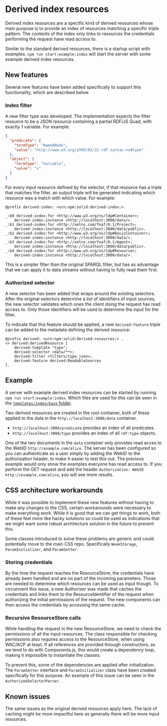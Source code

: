 # Derived index resources

Derived index resources are a specific kind of derived resources whose main purpose is
to provide an index of resources matching a specific triple pattern.
The contents of the index only links to resources the credentials performing the request have read access to.

Similar to the standard derived resources, there is a startup script with examples.
`npm run start:example:index` will start the server with some example derived index resources.

## New features

Several new features have been added specifically to support this functionality,
which are described below.

### Index filter

A new filter type was developed.
The implementation expects the filter resource to be a JSON resource containing a partial RDF/JS Quad,
with exactly 1 variable.
For example:
```json
{
  "predicate": {
    "termType": "NamedNode",
    "value": "http://www.w3.org/1999/02/22-rdf-syntax-ns#type"
  },
  "object": {
    "termType": "Variable",
    "value": "v"
  }
}
```
For every input resource defined by the selector,
if that resource has a triple that matches the filter,
an output triple will be generated indicating which resource was a match with which value.
For example:

```turtle
@prefix derived-index: <urn:npm:solid:derived-index:>.

_:b0 derived-index:for <http://www.w3.org/ns/ldp#Container>;
    derived-index:instance <http://localhost:3000/data/>.
_:b1 derived-index:for <http://xmlns.com/foaf/0.1/Project>;
    derived-index:instance <http://localhost:3000/data/public>.
_:b2 derived-index:for <http://www.w3.org/ns/ldp#BasicContainer>;
    derived-index:instance <http://localhost:3000/data/>.
_:b3 derived-index:for <http://xmlns.com/foaf/0.1/Agent>;
    derived-index:instance <http://localhost:3000/data/public>.
_:b4 derived-index:for <http://www.w3.org/ns/ldp#Resource>;
    derived-index:instance <http://localhost:3000/data/>.
```

This is a simpler filter than the original SPARQL filter,
but has as advantage that we can apply it to data streams without having to fully read them first.

### Authorized selector

A new selector has been added that wraps around the existing selectors.
After the original selectors determine a list of identifiers of input sources,
the new selector validates which ones the client doing the request has read access to.
Only those identifiers will be used to determine the input for the filter.

To indicate that this feature should be applied,
a new `derived:feature` triple can be added to the metadata defining the derived resource:

```turtle
@prefix derived: <urn:npm:solid:derived-resources:> .
<> derived:derivedResource [
    derived:template "type";
    derived:selector <data/**>;
    derived:filter <filters/type.json>;
    derived:feature derived:ReadableSources
].
```

## Example

A server with example derived index resources can be started by running `npm run start:example:index`.
Which files are used for this can be seen in the
[`templates/index/base` folder](https://github.com/SolidLabResearch/derived-resources-component/tree/main/templates/index/base).

Two derived resources are created in the root container,
both of these applied to the data in the `http://localhost:3000/data` container.

* `http://localhost:3000/predicate` provides an index of all predicates.
* `http://localhost:3000/type` provides an index of all `rdf:type` objects.

One of the two documents in the `data` container only provides read acces to the WebID `http://example.com/alice`.
The server has been configured so you can authenticate as a user simply by adding the WebID to the authorization header,
to make it easier to test this out.
The previous example would only show the examples everyone has read access to.
If you perform the GET request and add the header `Authorization: WebID http://example.com/alice`,
you will see more results.

## CSS architecture workarounds

While it was possible to implement these new features without having to make any changes to the CSS,
certain workarounds were necessary to make everything work.
While it is good that we can get things to work,
both of these feel more like hacky solutions
so could be used as indications that we might want some robust architecture solution in the future to prevent this.

Some classes introduced to solve these problems are generic and could potentially move to the main CSS repo.
Specifically `WeakStorage`, `ParamInitializer`, and `ParamSetter`.

### Storing credentials

By the time the request reaches the ResourceStore,
the credentials have already been handled and are no part of the incoming parameters.
Those are needed to determine which resources can be used as input though.
To circumvent this issue,
a new Authorizer was made that caches the credentials and links them to the ResourceIdentifier of the request
when authorizing the initial permissions of the request.
The new components can then access the credentials by accessing the same cache.

### Recursive ResourceStore calls

While handling the request in the new ResourceStore,
we need to check the permissions of all the input resources.
The class responsible for checking permissions also requires access to the ResourceStore,
when using WAC/ACP at least.
If all references are provided through constructors,
as we tend to do with Components.js,
this would create a dependency loop,
making it impossible to instantiate the classes.

To prevent this,
some of the dependencies are applied after initialization.
The `ParamSetter` interface and `ParamInitializer` class have been created specifically for this purpose.
An example of this issue can be seen in the `AuthorizedSelectorParser`.

## Known issues

The same issues as the original derived resources apply here.
The lack of caching might be more impactful here as generally there will be more input resources.
